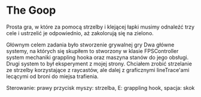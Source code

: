 # The Goop

Prosta gra, w które za pomocą strzelby i klejącej łapki musimy odnaleźć trzy cele i ustrzelić je odpowiednio, aż zakolorują się na zielono.


Głównym celem zadania było stworzenie grywalnej gry
Dwa główne systemy, na których się skupiłem to stworzony w klasie FPSController system mechaniki grappling hooka oraz maszyna stanów do jego obsługi.
Drugi system to był eksperyment z mojej strony. Chciałem zrobić strzelanie ze strzelby korzystające z raycastów, ale dalej z graficznymi lineTrace'ami lecącymi od broni do miejsa trafienia. 

Sterowanie:
prawy przycisk myszy: strzelba, E: grappling hook, spacja: skok
